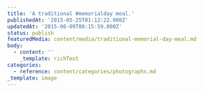 ```yaml
---
title: 'A traditional #memorialday meal.'
publishedAt: '2015-05-25T01:12:22.000Z'
updatedAt: '2015-06-09T00:15:59.000Z'
status: publish
featuredMedia: content/media/traditional-memorial-day-meal.md
body:
  - content: ''
    _template: richText
categories:
  - reference: content/categories/photographs.md
_template: image
---
```



